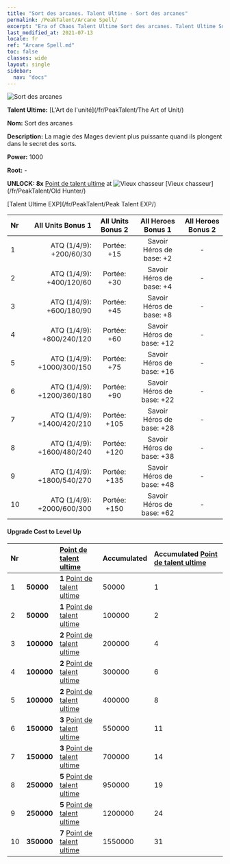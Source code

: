 ```yaml
---
title: "Sort des arcanes. Talent Ultime - Sort des arcanes"
permalink: /PeakTalent/Arcane Spell/
excerpt: "Era of Chaos Talent Ultime Sort des arcanes. Talent Ultime Sort des arcanes. Sort des arcanes"
last_modified_at: 2021-07-13
locale: fr
ref: "Arcane Spell.md"
toc: false
classes: wide
layout: single
sidebar:
  nav: "docs"
---
```


  ![Sort des arcanes](/images/pt/talent_2011.png)

  **Talent Ultime:** [L'Art de l'unité](/fr/PeakTalent/The Art of Unit/)

  **Nom:** Sort des arcanes

  **Description:** La magie des Mages devient plus puissante quand ils plongent dans le secret des sorts.

  **Power:** 1000

  **Root:** -

  **UNLOCK: 8x** [Point de talent ultime](/ItemsFR/con_934/) at ![Vieux chasseur](/images/pt/talent_2010.png) [Vieux chasseur](/fr/PeakTalent/Old Hunter/)

  [Talent Ultime EXP](/fr/PeakTalent/Peak Talent EXP/)

  | Nr | All Units Bonus 1 | All Units Bonus 2 | All Heroes Bonus 1 | All Heroes Bonus 2 |
  |:---|--------------:|:-------------:|:-------------:|:-------------:|
  | 1 | ATQ (1/4/9): +200/60/30 | Portée: +15 | Savoir Héros de base: +2 | - |
  | 2 | ATQ (1/4/9): +400/120/60 | Portée: +30 | Savoir Héros de base: +4 | - |
  | 3 | ATQ (1/4/9): +600/180/90 | Portée: +45 | Savoir Héros de base: +8 | - |
  | 4 | ATQ (1/4/9): +800/240/120 | Portée: +60 | Savoir Héros de base: +12 | - |
  | 5 | ATQ (1/4/9): +1000/300/150 | Portée: +75 | Savoir Héros de base: +16 | - |
  | 6 | ATQ (1/4/9): +1200/360/180 | Portée: +90 | Savoir Héros de base: +22 | - |
  | 7 | ATQ (1/4/9): +1400/420/210 | Portée: +105 | Savoir Héros de base: +28 | - |
  | 8 | ATQ (1/4/9): +1600/480/240 | Portée: +120 | Savoir Héros de base: +38 | - |
  | 9 | ATQ (1/4/9): +1800/540/270 | Portée: +135 | Savoir Héros de base: +48 | - |
  | 10 | ATQ (1/4/9): +2000/600/300 | Portée: +150 | Savoir Héros de base: +62 | - |


#### Upgrade Cost to Level Up

  | Nr | <i class="fas fa-coins"/> | [Point de talent ultime](/ItemsFR/con_934/) | Accumulated <i class="fas fa-coins"/> | Accumulated [Point de talent ultime](/ItemsFR/con_934/) |
  |:---|:--------------|:-------------|:-------------|:-------------|
  | 1 | **50000** | **1** [Point de talent ultime](/ItemsFR/con_934/) | 50000 | 1 |
  | 2 | **50000** | **1** [Point de talent ultime](/ItemsFR/con_934/) | 100000 | 2 |
  | 3 | **100000** | **2** [Point de talent ultime](/ItemsFR/con_934/) | 200000 | 4 |
  | 4 | **100000** | **2** [Point de talent ultime](/ItemsFR/con_934/) | 300000 | 6 |
  | 5 | **100000** | **2** [Point de talent ultime](/ItemsFR/con_934/) | 400000 | 8 |
  | 6 | **150000** | **3** [Point de talent ultime](/ItemsFR/con_934/) | 550000 | 11 |
  | 7 | **150000** | **3** [Point de talent ultime](/ItemsFR/con_934/) | 700000 | 14 |
  | 8 | **250000** | **5** [Point de talent ultime](/ItemsFR/con_934/) | 950000 | 19 |
  | 9 | **250000** | **5** [Point de talent ultime](/ItemsFR/con_934/) | 1200000 | 24 |
  | 10 | **350000** | **7** [Point de talent ultime](/ItemsFR/con_934/) | 1550000 | 31 |
